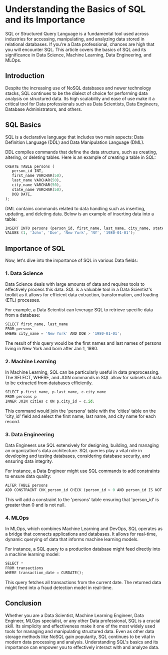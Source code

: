 # Understanding the Basics of SQL and its Importance

SQL or Structured Query Language is a fundamental tool used across industries for accessing, manipulating, and analyzing data stored in relational databases. If you're a Data professional, chances are high that you will encounter SQL. This article covers the basics of SQL and its significance in Data Science, Machine Learning, Data Engineering, and MLOps.

## Introduction

Despite the increasing use of NoSQL databases and newer technology stacks, SQL continues to be the dialect of choice for performing data analysis on structured data. Its high scalability and ease of use make it a critical tool for Data professionals such as Data Scientists, Data Engineers, Database Administrators, and others.

## SQL Basics

SQL is a declarative language that includes two main aspects: Data Definition Language (DDL) and Data Manipulation Language (DML).

DDL compiles commands that define the data structure, such as creating, altering, or deleting tables. Here is an example of creating a table in SQL:

```python
CREATE TABLE persons (
   person_id INT,
   first_name VARCHAR(50),
   last_name VARCHAR(50),
   city_name VARCHAR(50),
   state_name VARCHAR(50),
   DOB DATE,
);
```

DML contains commands related to data handling such as inserting, updating, and deleting data. Below is an example of inserting data into a table:

```python
INSERT INTO persons (person_id, first_name, last_name, city_name, state_name, DOB) 
VALUES (1, 'John', 'Doe', 'New York', 'NY', '1980-01-01');
```

## Importance of SQL 
Now, let's dive into the importance of SQL in various Data fields:

### 1. Data Science 

Data Science deals with large amounts of data and requires tools to effectively process this data. SQL is a valuable tool in a Data Scientist's toolkit as it allows for efficient data extraction, transformation, and loading (ETL) processes. 

For example, a Data Scientist can leverage SQL to retrieve specific data from a database:

```python
SELECT first_name, last_name 
FROM persons 
WHERE city_name = 'New York' AND DOB > '1980-01-01';
```

The result of this query would be the first names and last names of persons living in New York and born after Jan 1, 1980.

### 2. Machine Learning 

In Machine Learning, SQL can be particularly useful in data preprocessing. The SELECT, WHERE, and JOIN commands in SQL allow for subsets of data to be extracted from databases efficiently.

```python
SELECT p.first_name, p.last_name, c.city_name 
FROM persons p 
INNER JOIN cities c ON p.city_id = c.id;
```

This command would join the 'persons' table with the 'cities' table on the 'city_id' field and select the first name, last name, and city name for each record.

### 3. Data Engineering

Data Engineers use SQL extensively for designing, building, and managing an organization's data architecture. SQL queries play a vital role in developing and testing databases, considering database security, and ensuring data integrity.

For instance, a Data Engineer might use SQL commands to add constraints to ensure data quality:

```python
ALTER TABLE persons
ADD CONSTRAINT CHK_person_id CHECK (person_id > 0 AND person_id IS NOT NULL);
```

This will add a constraint to the 'persons' table ensuring that 'person_id' is greater than 0 and is not null.

### 4. MLOps

In MLOps, which combines Machine Learning and DevOps, SQL operates as a bridge that connects applications and databases. It allows for real-time, dynamic querying of data that informs machine learning models.

For instance, a SQL query to a production database might feed directly into a machine learning model:

```python
SELECT * 
FROM transactions 
WHERE transaction_date = CURDATE();
```
This query fetches all transactions from the current date. The returned data might feed into a fraud detection model in real-time.

## Conclusion

Whether you are a Data Scientist, Machine Learning Engineer, Data Engineer, MLOps specialist, or any other Data professional, SQL is a crucial skill. Its simplicity and effectiveness make it one of the most widely used tools for managing and manipulating structured data. Even as other data storage methods like NoSQL gain popularity, SQL continues to be vital in modern data processing and analysis. Understanding SQL's basics and its importance can empower you to effectively interact with and analyze data.

